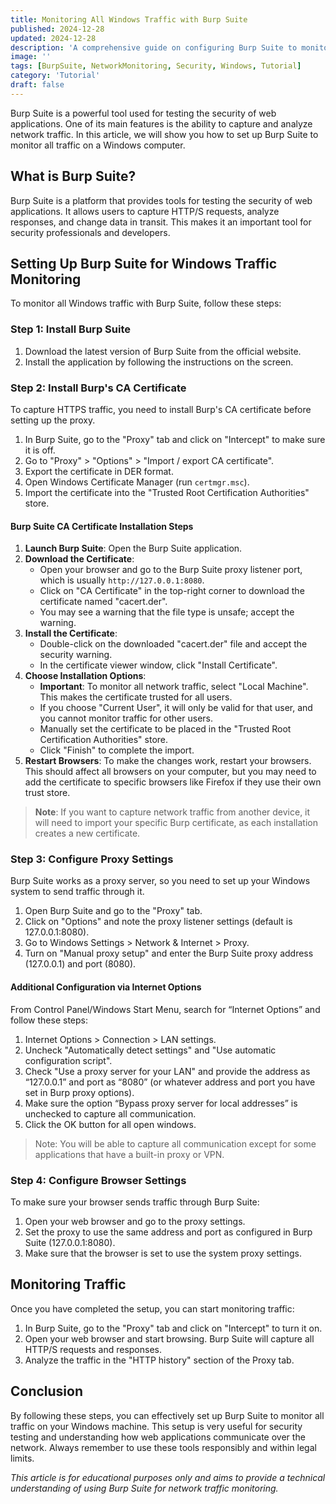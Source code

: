 ```yaml
---
title: Monitoring All Windows Traffic with Burp Suite
published: 2024-12-28
updated: 2024-12-28
description: 'A comprehensive guide on configuring Burp Suite to monitor and analyze all network traffic on Windows systems'
image: ''
tags: [BurpSuite, NetworkMonitoring, Security, Windows, Tutorial]
category: 'Tutorial'
draft: false
---
```


Burp Suite is a powerful tool used for testing the security of web applications. One of its main features is the ability to capture and analyze network traffic. In this article, we will show you how to set up Burp Suite to monitor all traffic on a Windows computer.

## What is Burp Suite?

Burp Suite is a platform that provides tools for testing the security of web applications. It allows users to capture HTTP/S requests, analyze responses, and change data in transit. This makes it an important tool for security professionals and developers.

## Setting Up Burp Suite for Windows Traffic Monitoring

To monitor all Windows traffic with Burp Suite, follow these steps:

### Step 1: Install Burp Suite

1. Download the latest version of Burp Suite from the official website.
2. Install the application by following the instructions on the screen.

### Step 2: Install Burp's CA Certificate

To capture HTTPS traffic, you need to install Burp's CA certificate before setting up the proxy.

1. In Burp Suite, go to the "Proxy" tab and click on "Intercept" to make sure it is off.
2. Go to "Proxy" > "Options" > "Import / export CA certificate".
3. Export the certificate in DER format.
4. Open Windows Certificate Manager (run `certmgr.msc`).
5. Import the certificate into the "Trusted Root Certification Authorities" store.

#### Burp Suite CA Certificate Installation Steps

1. **Launch Burp Suite**: Open the Burp Suite application.
2. **Download the Certificate**:
   - Open your browser and go to the Burp Suite proxy listener port, which is usually `http://127.0.0.1:8080`.
   - Click on "CA Certificate" in the top-right corner to download the certificate named "cacert.der".
   - You may see a warning that the file type is unsafe; accept the warning.
3. **Install the Certificate**:
   - Double-click on the downloaded "cacert.der" file and accept the security warning.
   - In the certificate viewer window, click "Install Certificate".
4. **Choose Installation Options**:
   - **Important**: To monitor all network traffic, select "Local Machine". This makes the certificate trusted for all users.
   - If you choose "Current User", it will only be valid for that user, and you cannot monitor traffic for other users.
   - Manually set the certificate to be placed in the "Trusted Root Certification Authorities" store.
   - Click "Finish" to complete the import.
5. **Restart Browsers**: To make the changes work, restart your browsers. This should affect all browsers on your computer, but you may need to add the certificate to specific browsers like Firefox if they use their own trust store.

> **Note**: If you want to capture network traffic from another device, it will need to import your specific Burp certificate, as each installation creates a new certificate.

### Step 3: Configure Proxy Settings

Burp Suite works as a proxy server, so you need to set up your Windows system to send traffic through it.

1. Open Burp Suite and go to the "Proxy" tab.
2. Click on "Options" and note the proxy listener settings (default is 127.0.0.1:8080).
3. Go to Windows Settings > Network & Internet > Proxy.
4. Turn on "Manual proxy setup" and enter the Burp Suite proxy address (127.0.0.1) and port (8080).

#### Additional Configuration via Internet Options

From Control Panel/Windows Start Menu, search for “Internet Options” and follow these steps:

1. Internet Options > Connection > LAN settings.
2. Uncheck "Automatically detect settings" and "Use automatic configuration script".
3. Check "Use a proxy server for your LAN" and provide the address as “127.0.0.1” and port as “8080” (or whatever address and port you have set in Burp proxy options).
4. Make sure the option “Bypass proxy server for local addresses” is unchecked to capture all communication.
5. Click the OK button for all open windows.

> Note: You will be able to capture all communication except for some applications that have a built-in proxy or VPN.

### Step 4: Configure Browser Settings

To make sure your browser sends traffic through Burp Suite:

1. Open your web browser and go to the proxy settings.
2. Set the proxy to use the same address and port as configured in Burp Suite (127.0.0.1:8080).
3. Make sure that the browser is set to use the system proxy settings.

## Monitoring Traffic

Once you have completed the setup, you can start monitoring traffic:

1. In Burp Suite, go to the "Proxy" tab and click on "Intercept" to turn it on.
2. Open your web browser and start browsing. Burp Suite will capture all HTTP/S requests and responses.
3. Analyze the traffic in the "HTTP history" section of the Proxy tab.

## Conclusion

By following these steps, you can effectively set up Burp Suite to monitor all traffic on your Windows machine. This setup is very useful for security testing and understanding how web applications communicate over the network. Always remember to use these tools responsibly and within legal limits.

*This article is for educational purposes only and aims to provide a technical understanding of using Burp Suite for network traffic monitoring.*

